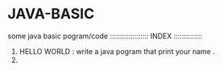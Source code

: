 # JAVA-BASIC
some java basic pogram/code
::::::::::::::::::: INDEX ::::::::::::::
1. HELLO WORLD : write a java pogram that print your name .
2. 
